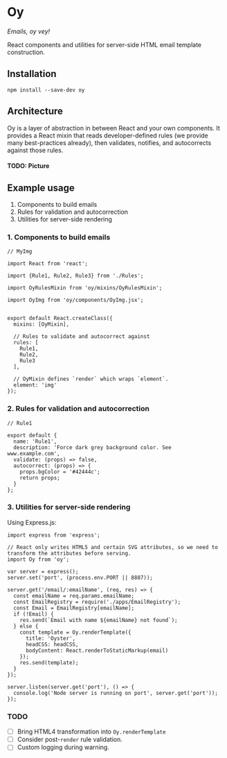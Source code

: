 # Oy

*Emails, oy vey!*

React components and utilities for server-side HTML email template construction.

## Installation

```
npm install --save-dev oy
```

## Architecture

Oy is a layer of abstraction in between React and your own components. It provides a React
mixin that reads developer-defined rules (we provide many best-practices already), then 
validates, notifies, and autocorrects against those rules.

#### TODO: Picture

## Example usage

1. Components to build emails
2. Rules for validation and autocorrection
3. Utilities for server-side rendering

### 1. Components to build emails

```
// MyImg

import React from 'react';

import {Rule1, Rule2, Rule3} from './Rules';

import OyRulesMixin from 'oy/mixins/OyRulesMixin';

import OyImg from 'oy/components/OyImg.jsx';


export default React.createClass({
  mixins: [OyMixin],

  // Rules to validate and autocorrect against
  rules: [
    Rule1,
    Rule2,
    Rule3
  ],

  // OyMixin defines `render` which wraps `element`.
  element: 'img'
});
```

### 2. Rules for validation and autocorrection

```
// Rule1

export default {
  name: 'Rule1',
  description: 'Force dark grey background color. See www.example.com',
  validate: (props) => false,
  autocorrect: (props) => {
    props.bgColor = '#42444c';
    return props;
  }
};
```

### 3. Utilities for server-side rendering

Using Express.js:

```
import express from 'express';

// React only writes HTML5 and certain SVG attributes, so we need to transform the attributes before serving.
import Oy from 'oy';

var server = express();
server.set('port', (process.env.PORT || 8887));

server.get('/email/:emailName', (req, res) => {
  const emailName = req.params.emailName;
  const EmailRegistry = require('./apps/EmailRegistry');
  const Email = EmailRegistry[emailName];
  if (!Email) {
    res.send(`Email with name ${emailName} not found`);
  } else {
    const template = Oy.renderTemplate({
      title: 'Oyster',
      headCSS: headCSS,
      bodyContent: React.renderToStaticMarkup(email)
    });
    res.send(template);
  }
});

server.listen(server.get('port'), () => {
  console.log('Node server is running on port', server.get('port'));
});
```


### TODO

- [ ] Bring HTML4 transformation into `Oy.renderTemplate`
- [ ] Consider post-`render` rule validation.
- [ ] Custom logging during warning.
